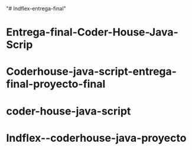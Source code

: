 "# Indflex-entrega-final" 
# Entrega-final-Coder-House-Java-Scrip
# Coderhouse-java-script-entrega-final-proyecto-final
# coder-house-java-script
# Indflex--coderhouse-java-proyecto

